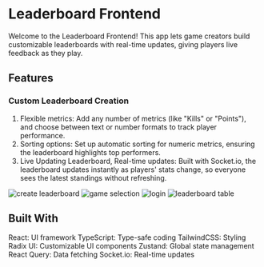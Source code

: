 # Leaderboard Frontend

Welcome to the Leaderboard Frontend! This app lets game creators build customizable leaderboards with real-time updates, giving players live feedback as they play.

## Features

### Custom Leaderboard Creation

1. Flexible metrics: Add any number of metrics (like "Kills" or "Points"), and choose between text or number formats to track player performance.
2. Sorting options: Set up automatic sorting for numeric metrics, ensuring the leaderboard highlights top performers.
3. Live Updating Leaderboard, Real-time updates: Built with Socket.io, the leaderboard updates instantly as players' stats change, so everyone sees the latest standings without refreshing.

![create leaderboard](https://i.ibb.co/PZDqvBh/leaderboard.png)
![game selection](https://i.ibb.co/QYjt8qC/leaderboard-selection.png)
![login](https://i.ibb.co/g9qy9qn/leaderboard-login.png)
![leaderboard table](https://i.ibb.co/XVTS1qq/leaderboardtable.png)

## Built With

React: UI framework
TypeScript: Type-safe coding
TailwindCSS: Styling
Radix UI: Customizable UI components
Zustand: Global state management
React Query: Data fetching
Socket.io: Real-time updates
